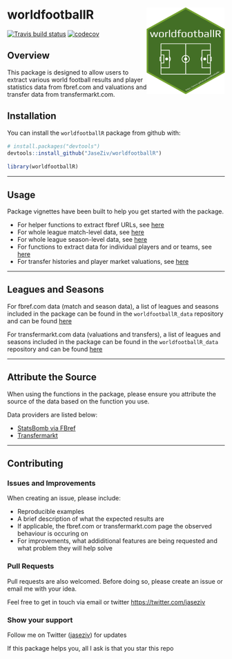 
<!-- README.md is generated from README.Rmd. Please edit that file -->

# worldfootballR <img src="man/figures/logo.png" align="right" width="181" height="201"/>

<!-- badges: start -->

[![Travis build
status](https://travis-ci.org/JaseZiv/worldfootballR.svg?branch=main)](https://travis-ci.org/JaseZiv/worldfootballR)
[![codecov](https://codecov.io/gh/JaseZiv/worldfootballR/branch/main/graph/badge.svg?token=WGLU5J34VL)](https://codecov.io/gh/JaseZiv/worldfootballR)
<!-- badges: end -->

## Overview

This package is designed to allow users to extract various world
football results and player statistics data from fbref.com and
valuations and transfer data from transfermarkt.com.

## Installation

You can install the `worldfootballR` package from github with:

``` r
# install.packages("devtools")
devtools::install_github("JaseZiv/worldfootballR")
```

``` r
library(worldfootballR)
```

-----

## Usage

Package vignettes have been built to help you get started with the
package.

  - For helper functions to extract fbref URLs, see
    [here](https://jaseziv.github.io/worldfootballR/articles/extract-helper-urls.html)
  - For whole league match-level data, see
    [here](https://jaseziv.github.io/worldfootballR/articles/extract-match-data.html)
  - For whole league season-level data, see
    [here](https://jaseziv.github.io/worldfootballR/articles/extract-season-data.html)
  - For functions to extract data for individual players and or teams,
    see
    [here](https://jaseziv.github.io/worldfootballR/articles/team-and-player-data.html)
  - For transfer histories and player market valuations, see
    [here](https://jaseziv.github.io/worldfootballR/articles/extract-valuation-data.html)

-----

## Leagues and Seasons

For fbref.com data (match and season data), a list of leagues and
seasons included in the package can be found in the
`worldfootballR_data` repository and can be found
[here](https://github.com/JaseZiv/worldfootballR_data/blob/master/raw-data/all_leages_and_cups/all_competitions.csv)

For transfermarkt.com data (valuations and transfers), a list of leagues
and seasons included in the package can be found in the
`worldfootballR_data` repository and can be found
[here](https://github.com/JaseZiv/worldfootballR_data/blob/master/raw-data/transfermarkt_leagues/main_comp_seasons.csv)

-----

## Attribute the Source

When using the functions in the package, please ensure you attribute the
source of the data based on the function you use.

Data providers are listed below:

  - [StatsBomb via FBref](https://fbref.com/en/)
  - [Transfermarkt](https://www.transfermarkt.com/)

-----

## Contributing

### Issues and Improvements

When creating an issue, please include:

  - Reproducible examples
  - A brief description of what the expected results are
  - If applicable, the fbref.com or transfermarkt.com page the observed
    behaviour is occuring on
  - For improvements, what addiditional features are being requested and
    what problem they will help solve

### Pull Requests

Pull requests are also welcomed. Before doing so, please create an issue
or email me with your idea.

Feel free to get in touch via email or twitter
<https://twitter.com/jaseziv>

### Show your support

Follow me on Twitter ([jaseziv](https://twitter.com/jaseziv)) for
updates

If this package helps you, all I ask is that you star this repo

